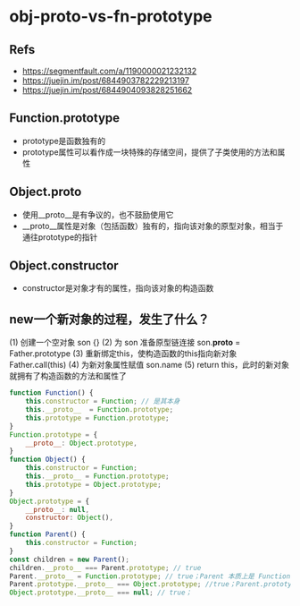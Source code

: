 # obj-proto-vs-fn-prototype

## Refs
- https://segmentfault.com/a/1190000021232132
- https://juejin.im/post/6844903782229213197
- https://juejin.im/post/6844904093828251662

## Function.prototype
- prototype是函数独有的
- prototype属性可以看作成一块特殊的存储空间，提供了子类使用的方法和属性

## Object.__proto__
- 使用__proto__是有争议的，也不鼓励使用它
- __proto__属性是对象（包括函数）独有的，指向该对象的原型对象，相当于通往prototype的指针

## Object.constructor
- constructor是对象才有的属性，指向该对象的构造函数

## new一个新对象的过程，发生了什么？
(1) 创建一个空对象 son {}
(2) 为 son 准备原型链连接 son.__proto__ = Father.prototype
(3) 重新绑定this，使构造函数的this指向新对象 Father.call(this)
(4) 为新对象属性赋值 son.name
(5) return this，此时的新对象就拥有了构造函数的方法和属性了


```js
function Function() {
    this.constructor = Function; // 是其本身
    this.__proto__  = Function.prototype;
    this.prototype = Function.prototype;
}
Function.prototype = {
    __proto__: Object.prototype,
}
function Object() {
    this.constructor = Function;
    this.__proto__ = Function.prototype;
    this.prototype = Object.prototype;
}
Object.prototype = {
    __proto__: null,
    constructor: Object(),
}
function Parent() {
    this.constructor = Function;
}
const children = new Parent();
children.__proto__ === Parent.prototype; // true
Parent.__proto__ = Function.prototype; // true；Parent 本质上是 Function 的一个实例
Parent.prototype.__proto__ === Object.prototype; //true；Parent.prototype 是 Object 的一个实例
Object.prototype.__proto__ === null; // true；
```
